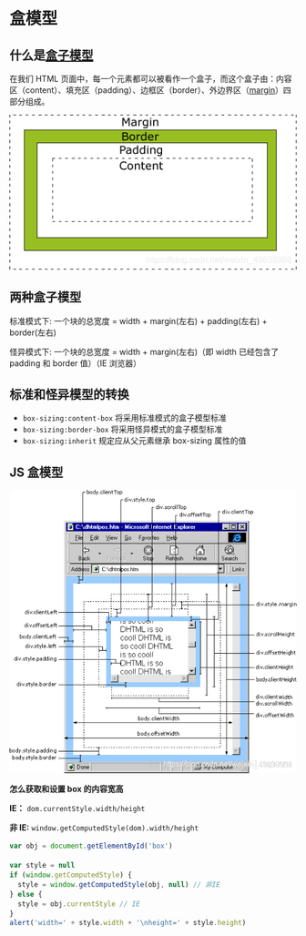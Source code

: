# 盒模型

## 什么是[盒子模型](https://so.csdn.net/so/search?q=盒子模型&spm=1001.2101.3001.7020)

在我们 HTML 页面中，每一个元素都可以被看作一个盒子，而这个盒子由：内容区（content）、填充区（padding）、边框区（border）、外边界区（[margin](https://so.csdn.net/so/search?q=margin&spm=1001.2101.3001.7020)）四部分组成。

![在这里插入图片描述](/img/1.png)

## 两种盒子模型

标准模式下: 一个块的总宽度 = width + margin(左右) + padding(左右) + border(左右)

怪异模式下: 一个块的总宽度 = width + margin(左右)（即 width 已经包含了 padding 和 border 值）（IE 浏览器）

## 标准和怪异模型的转换

- `box-sizing:content-box` 将采用标准模式的盒子模型标准
- `box-sizing:border-box` 将采用怪异模式的盒子模型标准
- `box-sizing:inherit` 规定应从父元素继承 box-sizing 属性的值

## JS 盒模型

![img](/img/2.png)

**怎么获取和设置 box 的内容宽高**

**IE：** `dom.currentStyle.width/height`

**非 IE:** `window.getComputedStyle(dom).width/height`

```js
var obj = document.getElementById('box')

var style = null
if (window.getComputedStyle) {
  style = window.getComputedStyle(obj, null) // 非IE
} else {
  style = obj.currentStyle // IE
}
alert('width=' + style.width + '\nheight=' + style.height)
```
